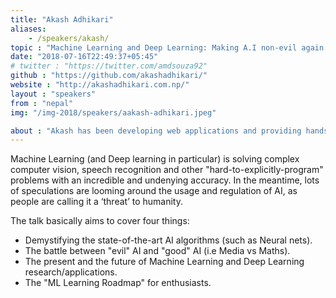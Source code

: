 ```yaml
---
title: "Akash Adhikari"
aliases: 
    - /speakers/akash/
topic : "Machine Learning and Deep Learning: Making A.I non-evil again!"
date: "2018-07-16T22:49:37+05:45"
# twitter : "https://twitter.com/amdsouza92"
github : "https://github.com/akashadhikari/"
website : "http://akashadhikari.com.np/"
layout : "speakers"
from : "nepal"
img: "/img-2018/speakers/aakash-adhikari.jpeg"

about : "Akash has been developing web applications and providing hands-on Python trainings to numerous young programming enthusiasts. He is currently undertaking a research based project for Kathmandu Valley’s Air Pollution analysis using deep learning methods. In the web, he likes to work with Python and Django in particular. He is a Computer Engineer from Nepal and a young researcher in the field of deep learning who has been trying to explore the infinite depths of AI. He is not an expert but a constantly hungry learner and he hopes to be so for the rest of his life."
---
```


Machine Learning (and Deep learning in particular) is solving complex computer vision, speech recognition and other "hard-to-explicitly-program" problems with an incredible and undenying accuracy. In the meantime, lots of speculations are looming around the usage and regulation of AI, as people are calling it a ‘threat’ to humanity. 

The talk basically aims to cover four things:

 - Demystifying the state-of-the-art AI algorithms (such as Neural nets).
 - The battle between "evil" AI and "good" AI (i.e Media vs Maths).
 - The present and the future of Machine Learning and Deep Learning research/applications.
 - The "ML Learning Roadmap" for enthusiasts.
